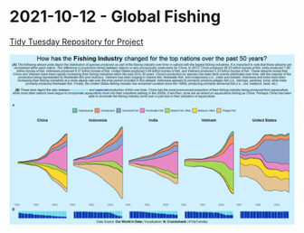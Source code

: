 # 2021-10-12 - Global Fishing

[Tidy Tuesday Repository for Project](https://github.com/rfordatascience/tidytuesday/tree/master/data/2021/2021-10-12)

![](https://github.com/ncruickshank/nc_r_tidytuesday/blob/master/2021/20211012%20-%20Global%20Fishing/Global-Fishing_files/figure-gfm/Global%20Fishing-1.png)
